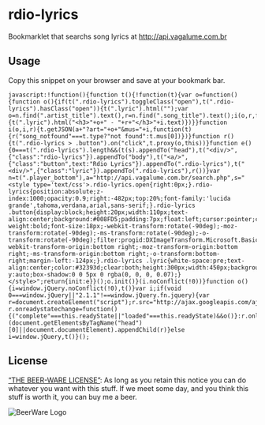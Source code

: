 rdio-lyrics
===========

Bookmarklet that searchs song lyrics at http://api.vagalume.com.br

Usage
-----

Copy this snippet on your browser and save at your bookmark bar.
```
javascript:!function(){function t(){!function(t){var o=function(){function o(){if(t(".rdio-lyrics").toggleClass("open"),t(".rdio-lyrics").hasClass("open")){t(".lyric").html("");var o=n.find(".artist_title").text(),r=n.find(".song_title").text();i(o,r,function(i){t(".lyric").html("<h3>"+o+" - "+r+"</h3>"+i.text)})}}function i(o,i,r){t.getJSON(a+"?art="+o+"&mus="+i,function(t){r("song_notfound"===t.type?"not found":t.mus[0])})}function r(){t(".rdio-lyrics > .button").on("click",t.proxy(o,this))}function e(){0===t(".rdio-lyrics").length&&(t(s).appendTo("head"),t("<div/>",{"class":"rdio-lyrics"}).appendTo("body"),t("<a/>",{"class":"button",text:"Rdio Lyrics"}).appendTo(".rdio-lyrics"),t("<div/>",{"class":"lyric"}).appendTo(".rdio-lyrics"),r())}var n=t(".player_bottom"),a="http://api.vagalume.com.br/search.php",s="<style type='text/css'>.rdio-lyrics.open{right:0px;}.rdio-lyrics{position:absolute;z-index:1000;opacity:0.9;right:-482px;top:20%;font-family:'lucida grande',tahoma,verdana,arial,sans-serif;}.rdio-lyrics .button{display:block;height:20px;width:110px;text-align:center;background:#008FD5;padding:7px;float:left;cursor:pointer;color:white;font-weight:bold;font-size:18px;-webkit-transform:rotate(-90deg);-moz-transform:rotate(-90deg);-ms-transform:rotate(-90deg);-o-transform:rotate(-90deg);filter:progid:DXImageTransform.Microsoft.BasicImage(rotation=3);-webkit-transform-origin:bottom right;-moz-transform-origin:bottom right;-ms-transform-origin:bottom right;-o-transform:bottom-right;margin-left:-124px;}.rdio-lyrics .lyric{white-space:pre;text-align:center;color:#32393d;clear:both;height:300px;width:450px;background:#fff;padding:15px;overflow-y:auto;box-shadow:0 0 5px 0 rgba(0, 0, 0, 0.07);}</style>";return{init:e}}();o.init()}(i.noConflict(!0))}function o(){i=window.jQuery.noConflict(!0),t()}var i;if(void 0===window.jQuery||"2.1.1"!==window.jQuery.fn.jquery){var r=document.createElement("script");r.src="http://ajax.googleapis.com/ajax/libs/jquery/2.1.1/jquery.min.js",r.readyState?r.onreadystatechange=function(){("complete"===this.readyState||"loaded"===this.readyState)&&o()}:r.onload=o,(document.getElementsByTagName("head")[0]||document.documentElement).appendChild(r)}else i=window.jQuery,t()}();

```

License
-------


[“THE BEER-WARE LICENSE”](http://en.wikipedia.org/wiki/Beerware):
As long as you retain this notice you can do whatever you want with this stuff. If we meet some day, and you think this stuff is worth it, you can buy me a beer.

![BeerWare Logo](http://upload.wikimedia.org/wikipedia/commons/d/d5/BeerWare_Logo.svg)
